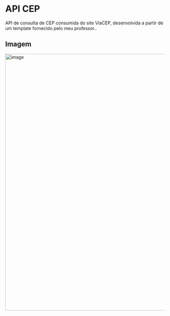 # API CEP
API de consulta de CEP consumida do site ViaCEP, desenvolvida a partir de um template fornecido pelo meu professor..

## Imagem

<img width="1685" height="810" alt="image" src="https://github.com/user-attachments/assets/259ac424-1e11-44e4-86e4-580bdb127c60" />
